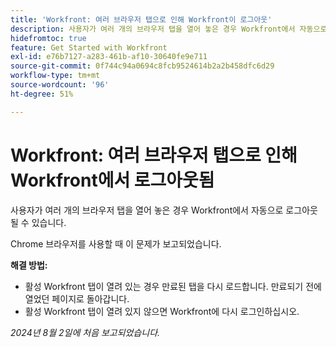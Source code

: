 ```yaml
---
title: 'Workfront: 여러 브라우저 탭으로 인해 Workfront이 로그아웃'
description: 사용자가 여러 개의 브라우저 탭을 열어 놓은 경우 Workfront에서 자동으로 로그아웃될 수 있습니다.
hidefromtoc: true
feature: Get Started with Workfront
exl-id: e76b7127-a283-461b-af10-30640fe9e711
source-git-commit: 0f744c94a0694c8fcb9524614b2a2b458dfc6d29
workflow-type: tm+mt
source-wordcount: '96'
ht-degree: 51%

---
```


# Workfront: 여러 브라우저 탭으로 인해 Workfront에서 로그아웃됨

<!--Valid issue, won't fix. will be fixed by -->

사용자가 여러 개의 브라우저 탭을 열어 놓은 경우 Workfront에서 자동으로 로그아웃될 수 있습니다.

Chrome 브라우저를 사용할 때 이 문제가 보고되었습니다.

**해결 방법:**

* 활성 Workfront 탭이 열려 있는 경우 만료된 탭을 다시 로드합니다. 만료되기 전에 열었던 페이지로 돌아갑니다.
* 활성 Workfront 탭이 열려 있지 않으면 Workfront에 다시 로그인하십시오.

_2024년 8월 2일에 처음 보고되었습니다._
